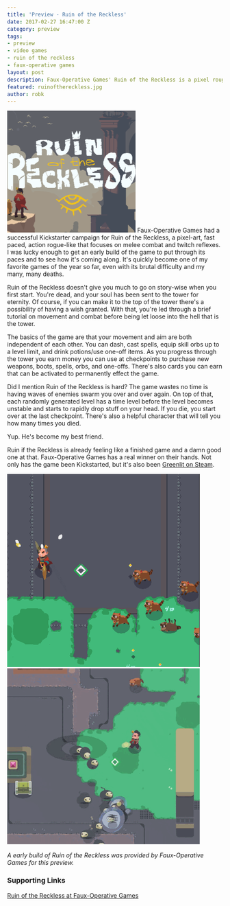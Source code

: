 ```yaml
---
title: 'Preview - Ruin of the Reckless'
date: 2017-02-27 16:47:00 Z
category: preview
tags:
- preview
- video games
- ruin of the reckless
- faux-operative games
layout: post
description: Faux-Operative Games' Ruin of the Reckless is a pixel rouge-like that is an amazing ride so far.
featured: ruinofthereckless.jpg
author: robk
---
```


<img src="/images/ruinofthereckless/titleScrollGreenLight.gif" width="300" class="float-right" alt="Ruin of the Reckless"/>
Faux-Operative Games had a successful Kickstarter campaign for Ruin of the Reckless, a pixel-art, fast paced, action rogue-like that focuses on melee combat and twitch reflexes. I was lucky enough to get an early build of the game to put through its paces and to see how it's coming along. It's quickly become one of my favorite games of the year so far, even with its brutal difficulty and my many, many deaths.

Ruin of the Reckless doesn't give you much to go on story-wise when you first start. You're dead, and your soul has been sent to the tower for eternity. Of course, if you can make it to the top of the tower there's a possibility of having a wish granted. With that, you're led through a brief tutorial on movement and combat before being let loose into the hell that is the tower.

The basics of the game are that your movement and aim are both independent of each other. You can dash, cast spells, equip skill orbs up to a level limit, and drink potions/use one-off items. As you progress through the tower you earn money you can use at checkpoints to purchase new weapons, boots, spells, orbs, and one-offs. There's also cards you can earn that can be activated to permanently effect the game.

Did I mention Ruin of the Reckless is hard? The game wastes no time is having waves of enemies swarm you over and over again. On top of that, each randomly generated level has a time level before the level becomes unstable and starts to rapidly drop stuff on your head. If you die, you start over at the last checkpoint. There's also a helpful character that will tell you how many times you died.

Yup. He's become my best friend.

Ruin if the Reckless is already feeling like a finished game and a damn good one at that. Faux-Operative Games has a real winner on their hands. Not only has the game been Kickstarted, but it's also been [Greenlit on Steam](https://steamcommunity.com/sharedfiles/filedetails/?id=683031395).

![Ruin of the Reckless Screen](/images/ruinofthereckless/1.gif) ![Ruin of the Reckless Screen](/images/ruinofthereckless/2.gif)

*A early build of Ruin of the Reckless was provided by Faux-Operative Games for this preview.*

<h3>Supporting Links</h3>

[Ruin of the Reckless at Faux-Operative Games](http://ruinofthereckless.com)
